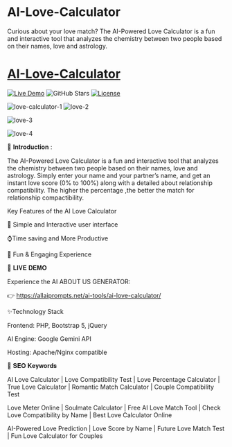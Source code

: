 # AI-Love-Calculator
Curious about your love match? The AI-Powered Love Calculator is a fun and interactive tool that analyzes the chemistry between two people based on their names, love and astrology.

# [AI-Love-Calculator](https://github.com/rocksk/AI-Love-Calculator/)

[![Live Demo](https://img.shields.io/badge/Demo-Live%20Demo-brightgreen)](https://allaiprompts.net/ai-tools/ai-love-calculator/)
![GitHub Stars](https://img.shields.io/github/stars/rocksk/AI-love-calculator?style=social)
[![License](https://img.shields.io/badge/License-MIT-blue)](LICENSE)

![love-calculator-1](https://github.com/user-attachments/assets/91278458-8fc0-4080-bc35-690339f87a77)
![love-2](https://github.com/user-attachments/assets/7ae8ef11-33b4-49eb-9d22-0037d839c831)

![love-3](https://github.com/user-attachments/assets/ca49a026-8f52-4f3d-a875-2543119b64f5)

![love-4](https://github.com/user-attachments/assets/d6a07f57-2a58-41c1-ac58-e2d47ea26e55)

🌟 𝐈𝐧𝐭𝐫𝐨𝐝𝐮𝐜𝐭𝐢𝐨𝐧 :

The AI-Powered Love Calculator is a fun and interactive tool that analyzes the chemistry between two people based on their names, love and astrology. Simply enter your name and your partner’s name, and get an instant love score (0% to 100%) along with a detailed about relationship compatibility. The higher the percentage ,the better the match for relationship compactibility.

Key Features of the AI Love Calculator

👤 Simple and Interactive user interface

⌚Time saving and More Productive

📅 Fun & Engaging Experience


🚀 𝐋𝐈𝐕𝐄 𝐃𝐄𝐌𝐎

Experience the AI ABOUT US GENERATOR:

👉 https://allaiprompts.net/ai-tools/ai-love-calculator/


✨Technology Stack

Frontend: PHP, Bootstrap 5, jQuery

AI Engine: Google Gemini API

Hosting: Apache/Nginx compatible

📌 𝐒𝐄𝐎 𝐊𝐞𝐲𝐰𝐨𝐫𝐝𝐬

AI Love Calculator | Love Compatibility Test | Love Percentage Calculator | True Love Calculator | Romantic Match Calculator | Couple Compatibility Test

Love Meter Online | Soulmate Calculator | Free AI Love Match Tool | Check Love Compatibility by Name | Best Love Calculator Online

AI-Powered Love Prediction | Love Score by Name | Future Love Match Test | Fun Love Calculator for Couples
